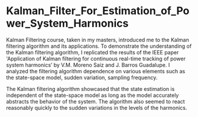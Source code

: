 # Kalman_Filter_For_Estimation_of_Power_System_Harmonics

Kalman Filtering course, taken in my masters, introduced me to the Kalman filtering algorithm and its applications. To demonstrate the understanding of the Kalman filtering algorithm, I replicated the results of the IEEE paper 'Application of Kalman filtering for continuous real-time tracking of power system harmonics’ by V.M. Moreno Saiz and J. Barros Guadalupe. I analyzed the filtering algorithm dependence on various elements such as the state-space model, sudden variation, sampling frequency.

The Kalman filtering algorithm showcased that the state estimation is independent of the state-space model as long as the model accurately abstracts the behavior of the system. The algorithm also seemed to react reasonably quickly to the sudden variations in the levels of the harmonics.
